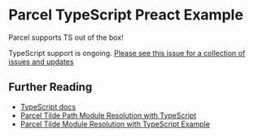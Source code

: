 # Parcel TypeScript Preact Example

Parcel supports TS out of the box!

TypeScript support is ongoing. [Please see this issue for a collection of issues and updates](https://github.com/parcel-bundler/parcel/issues/1378)

## Further Reading

- [TypeScript docs](https://www.typescriptlang.org/docs/home.html)
- [Parcel Tilde Path Module Resolution with TypeScript](https://parceljs.org/module_resolution.html#typescript-~-resolution)
- [Parcel Tilde Module Resolution with TypeScript Example](https://github.com/parcel-bundler/examples/tree/master/typescript-react-with-tilde-module-resolution)
